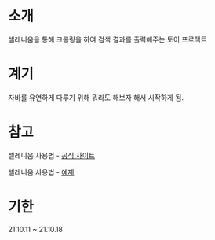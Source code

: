 # 소개

셀레니움을 통해 크롤링을 하여 검색 결과를 출력해주는 토이 프로젝트

# 계기

자바를 유연하게 다루기 위해 뭐라도 해보자 해서 시작하게 됨.

# 참고

셀레니움 사용법 - [공식 사이트](https://www.selenium.dev/documentation/webdriver/browser_manipulation/)

셀레니움 사용법 - [예제](https://www.selenium.dev/documentation/webdriver/browser_manipulation/)

# 기한
21.10.11 ~ 21.10.18
